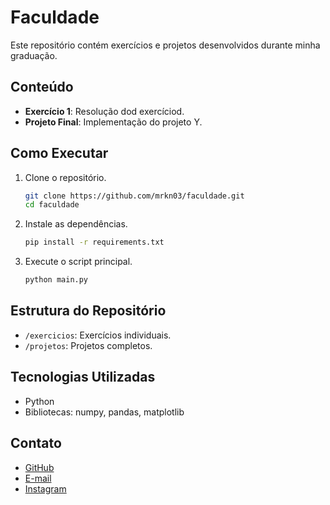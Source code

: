# Faculdade

Este repositório contém exercícios e projetos desenvolvidos durante minha graduação.

## Conteúdo
- **Exercício 1**: Resolução dod exercíciod.
- **Projeto Final**: Implementação do projeto Y.

## Como Executar
1. Clone o repositório.
    ```bash
    git clone https://github.com/mrkn03/faculdade.git
    cd faculdade
    ```
2. Instale as dependências.
    ```bash
    pip install -r requirements.txt
    ```
3. Execute o script principal.
    ```bash
    python main.py
    ```

## Estrutura do Repositório
- `/exercicios`: Exercícios individuais.
- `/projetos`: Projetos completos.

## Tecnologias Utilizadas
- Python
- Bibliotecas: numpy, pandas, matplotlib

## Contato
- [GitHub](https://github.com/mrkn03)
- [E-mail](marcos.fernandes0324@gmail.com)
- [Instagram](@marcos.pinnheiro)
